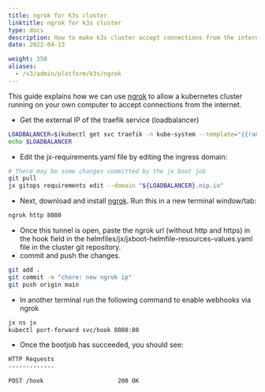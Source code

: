 ```yaml
---
title: ngrok for K3s cluster
linktitle: ngrok for k3s cluster
type: docs
description: How to make k3s cluster accept connections from the internet
date: 2022-04-13

weight: 350
aliases:
  - /v3/admin/platform/k3s/ngrok
---
```


This guide explains how we can use [ngrok](https://ngrok.com/) to allow a kubernetes cluster running on your own computer to accept connections from the internet. 

- Get the external IP of the traefik service (loadbalancer)

```bash
LOADBALANCER=$(kubectl get svc traefik -n kube-system --template="{{range .status.loadBalancer.ingress}}{{.ip}}{{end}}")
echo $LOADBALANCER

```

- Edit the jx-requirements.yaml file by editing the ingress domain:

```bash
# There may be some changes committed by the jx boot job
git pull
jx gitops requirements edit --domain "${LOADBALANCER}.nip.io"
```

- Next, download and install [ngrok](https://ngrok.com/). Run this in a new terminal window/tab:

```bash
ngrok http 8080
```

- Once this tunnel is open, paste the ngrok url (without http and https) in the hook field in the helmfiles/jx/jxboot-helmfile-resources-values.yaml file in the cluster git repository.
- commit and push the changes.

```bash
git add .
git commit -m "chore: new ngrok ip"
git push origin main
```

- In another terminal run the following command to enable webhooks via ngrok

```bash
jx ns jx
kubectl port-forward svc/hook 8080:80
```

- Once the bootjob has succeeded, you should see:

```bash
HTTP Requests
-------------

POST /hook                     200 OK
```
